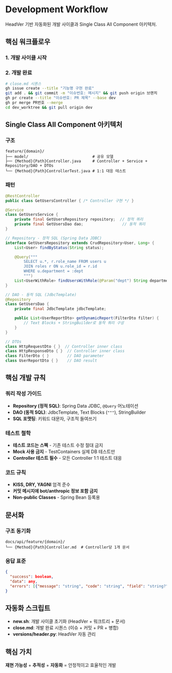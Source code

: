 # Development Workflow

HeadVer 기반 자동화된 개발 사이클과 Single Class All Component 아키텍처.

## 핵심 워크플로우

### 1. 개발 사이클 시작
<!-- ```bash
./new.sh  # HeadVer 증가 + 워크트리 생성 + 문서 구조 자동 생성
``` -->

### 2. 개발 완료
```bash
# close.md 시퀀스
gh issue create --title "기능명 구현 완료"
git add . && git commit -m "이슈번호: 메시지" && git push origin 브랜치
gh pr create --title "이슈번호: PR 제목" --base dev
gh pr merge PR번호 --merge
cd dev_worktree && git pull origin dev
```

## Single Class All Component 아키텍처

### 구조
```
feature/{domain}/
├── model/                            # 공유 모델
├── {Method}{Path}Controller.java     # Controller + Service + Repository/DAO + DTOs
└── {Method}{Path}ControllerTest.java # 1:1 대응 테스트
```

### 패턴
```java
@RestController
public class GetUsersController { /* Controller 구현 */ }

@Service
class GetUsersService {
    private final GetUsersRepository repository;  // 정적 쿼리
    private final GetUsersDao dao;                 // 동적 쿼리
}

// Repository - 정적 SQL (Spring Data JDBC)
interface GetUsersRepository extends CrudRepository<User, Long> {
    List<User> findByStatus(String status);

    @Query("""
        SELECT u.*, r.role_name FROM users u
        JOIN roles r ON u.role_id = r.id
        WHERE u.department = :dept
        """)
    List<UserWithRole> findUsersWithRole(@Param("dept") String department);
}

// DAO - 동적 SQL (JdbcTemplate)
@Repository
class GetUsersDao {
    private final JdbcTemplate jdbcTemplate;

    public List<UserReportDto> getDynamicReport(FilterDto filter) {
        // Text Blocks + StringBuilder로 동적 쿼리 구성
    }
}

// DTOs
class HttpRequestDto { }  // Controller inner class
class HttpResponseDto { }  // Controller inner class
class FilterDto { }        // DAO parameter
class UserReportDto { }    // DAO result
```

## 핵심 개발 규칙

### 쿼리 작성 가이드
- **Repository (정적 SQL)**: Spring Data JDBC, `@Query` 어노테이션
- **DAO (동적 SQL)**: JdbcTemplate, Text Blocks (`"""`), StringBuilder
- **SQL 포맷팅**: 키워드 대문자, 구조적 들여쓰기

### 테스트 철학
- **테스트 코드는 스펙** - 기존 테스트 수정 절대 금지
- **Mock 사용 금지** - TestContainers 실제 DB 테스트만
- **Controller 테스트 필수** - 모든 Controller 1:1 테스트 대응

### 코드 규칙
- **KISS, DRY, YAGNI** 엄격 준수
- **커밋 메시지에 bot/anthropic 정보 포함 금지**
- **Non-public Classes** - Spring Bean 등록용

## 문서화

### 구조 동기화
```
docs/api/feature/{domain}/
└── {Method}{Path}Controller.md  # Controller당 1개 문서
```

### 응답 표준
```json
{
  "success": boolean,
  "data": any,
  "errors": [{"message": "string", "code": "string", "field": "string?"}]
}
```

## 자동화 스크립트

- **new.sh**: 개발 사이클 초기화 (HeadVer + 워크트리 + 문서)
- **close.md**: 개발 완료 시퀀스 (이슈 + 커밋 + PR + 병합)
- **versions/header.py**: HeadVer 자동 관리

## 핵심 가치

**재현 가능성** + **추적성** + **자동화** = 안정적이고 효율적인 개발